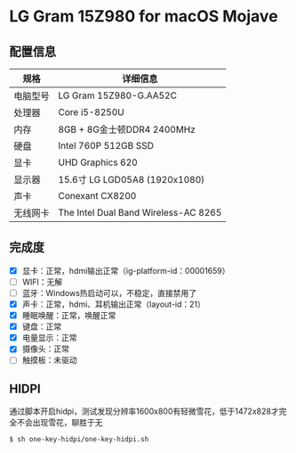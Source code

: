 # LG Gram 15Z980 for macOS Mojave

## 配置信息

| 规格     | 详细信息                             |
| -------- | ------------------------------------ |
| 电脑型号 | LG Gram 15Z980-G.AA52C               |
| 处理器   | Core i5-8250U                        |
| 内存     | 8GB + 8G金士顿DDR4 2400MHz           |
| 硬盘     | Intel 760P 512GB SSD                 |
| 显卡     | UHD Graphics 620                     |
| 显示器   | 15.6寸 LG LGD05A8 (1920x1080)        |
| 声卡     | Conexant CX8200                      |
| 无线网卡 | The Intel Dual Band Wireless-AC 8265 |

## 完成度

- [x] 显卡：正常，hdmi输出正常（ig-platform-id：00001659）
- [ ] WIFI：无解
- [ ] 蓝牙：Windows热启动可以，不稳定，直接禁用了
- [x] 声卡：正常，hdmi、耳机输出正常（layout-id：21）
- [x] 睡眠唤醒：正常，唤醒正常
- [x] 键盘：正常
- [x] 电量显示：正常
- [x] 摄像头：正常
- [ ] 触摸板：未驱动

## HIDPI

通过脚本开启hidpi，测试发现分辨率1600x800有轻微雪花，低于1472x828才完全不会出现雪花，聊胜于无

```bash
$ sh one-key-hidpi/one-key-hidpi.sh
```
